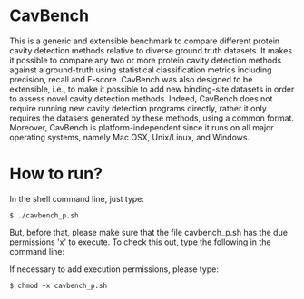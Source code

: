 # CavBench
This is a generic and extensible benchmark to compare different protein cavity detection methods relative to diverse ground truth datasets. It makes it possible to compare any two or more protein cavity detection methods against a ground-truth using statistical classification metrics including precision, recall and F-score. CavBench was also designed to be extensible, i.e., to make it possible to add new binding-site datasets in order to assess novel  cavity detection methods. Indeed, CavBench does not require running new cavity detection programs directly, rather it only requires the datasets generated by these methods, using a common format. Moreover, CavBench is platform-independent since it runs on all major operating systems, namely Mac OSX, Unix/Linux, and Windows.
# How to run?
In the shell command line, just type:

<code>$ ./cavbench_p.sh</code>
 
But, before that, please make sure that the file cavbench_p.sh has the due permissions 'x' to execute. To check this out, type the following in the command line:

If necessary to add execution permissions, please type:

<code>$ chmod +x cavbench_p.sh</code> 
